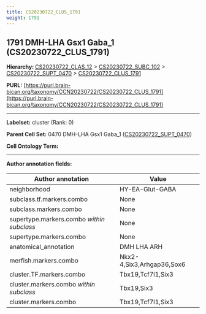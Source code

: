 ```yaml
---
title: CS20230722_CLUS_1791
weight: 1791
---
```

## 1791 DMH-LHA Gsx1 Gaba_1 (CS20230722_CLUS_1791)
<b>Hierarchy: </b>
[CS20230722_CLAS_12](../CS20230722_CLAS_12) >
[CS20230722_SUBC_102](../CS20230722_SUBC_102) >
[CS20230722_SUPT_0470](../CS20230722_SUPT_0470) >
[CS20230722_CLUS_1791](../CS20230722_CLUS_1791)

**PURL:** [https://purl.brain-bican.org/taxonomy/CCN20230722/CS20230722_CLUS_1791](https://purl.brain-bican.org/taxonomy/CCN20230722/CS20230722_CLUS_1791)

---


**Labelset:** cluster (Rank: 0)

**Parent Cell Set:** 0470 DMH-LHA Gsx1 Gaba_1 ([CS20230722_SUPT_0470](../CS20230722_SUPT_0470))



**Cell Ontology Term:** 

[MARKER GENES.]: #


---

[TRANSFERRED ANNOTATIONS.]: #


[AUTHOR ANNOTATION FIELDS.]: #


**Author annotation fields:**

| Author annotation | Value |
|-------------------|-------|
|neighborhood|HY-EA-Glut-GABA|
|subclass.tf.markers.combo|None|
|subclass.markers.combo|None|
|supertype.markers.combo _within subclass_|None|
|supertype.markers.combo|None|
|anatomical_annotation|DMH LHA ARH|
|merfish.markers.combo|Nkx2-4,Six3,Arhgap36,Sox6|
|cluster.TF.markers.combo|Tbx19,Tcf7l1,Six3|
|cluster.markers.combo _within subclass_|Tbx19,Six3|
|cluster.markers.combo|Tbx19,Tcf7l1,Six3|
